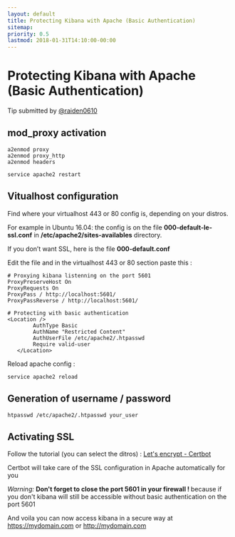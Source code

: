 ```yaml
---
layout: default
title: Protecting Kibana with Apache (Basic Authentication)
sitemap:
priority: 0.5
lastmod: 2018-01-31T14:10:00-00:00
---
```


# Protecting Kibana with Apache (Basic Authentication)

Tip submitted by [@raiden0610](https://github.com/raiden0610)

## mod_proxy activation

    a2enmod proxy
    a2enmod proxy_http
    a2enmod headers

    service apache2 restart

## Vitualhost configuration
Find where your virtualhost 443 or 80 config is, depending on your distros.

For example in Ubuntu 16.04: the config is on the file **000-default-le-ssl.conf** in **/etc/apache2/sites-availables** directory.

If you don’t want SSL, here is the file **000-default.conf**

Edit the file and in the virtualhost 443 or 80 section paste this :

    # Proxying kibana listenning on the port 5601 
    ProxyPreserveHost On
    ProxyRequests On
    ProxyPass / http://localhost:5601/
    ProxyPassReverse / http://localhost:5601/
    
    # Protecting with basic authentication
    <Location />
            AuthType Basic
            AuthName "Restricted Content"
            AuthUserFile /etc/apache2/.htpasswd
            Require valid-user
       </Location>

Reload apache config :

    service apache2 reload
    
## Generation of username / password

    htpasswd /etc/apache2/.htpasswd your_user
    
## Activating SSL
Follow the tutorial (you can select the ditros) :  [Let's encrypt - Certbot](https://certbot.eff.org/)

Certbot will take care of the SSL configuration in Apache automatically for you 

<div class="alert alert-warning"><i> Warning: </i>
<b>Don't forget to close the port 5601 in your firewall ! </b> because if you don't kibana will still be accessible without basic authentication on the port 5601
</div>

And voila you can now access kibana in a secure way at https://mydomain.com or http://mydomain.com